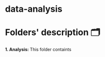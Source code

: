 # data-analysis

# Folders' description :card_index_dividers:
**1. Analysis:** This folder containts 
